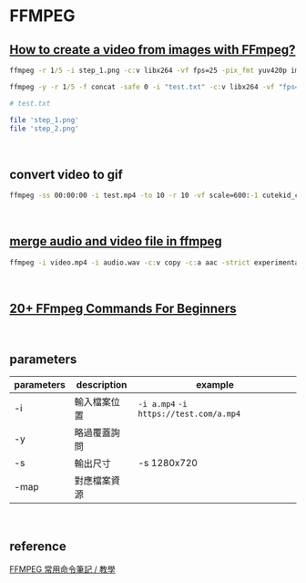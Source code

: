 # FFMPEG

## [How to create a video from images with FFmpeg?](https://stackoverflow.com/questions/24961127/how-to-create-a-video-from-images-with-ffmpeg)

```cmd
ffmpeg -r 1/5 -i step_1.png -c:v libx264 -vf fps=25 -pix_fmt yuv420p image.mp4

ffmpeg -y -r 1/5 -f concat -safe 0 -i "test.txt" -c:v libx264 -vf "fps=25,format=yuv420p" "image.mp4"
```

```sh
# test.txt

file 'step_1.png'
file 'step_2.png'
```
<br />

## convert video to gif

```cmd
ffmpeg -ss 00:00:00 -i test.mp4 -to 10 -r 10 -vf scale=600:-1 cutekid_cry.gif
```

<br />

## [merge audio and video file in ffmpeg](https://superuser.com/questions/277642/how-to-merge-audio-and-video-file-in-ffmpeg)

```cmd
ffmpeg -i video.mp4 -i audio.wav -c:v copy -c:a aac -strict experimental output.mp4
```

<br />

## [20+ FFmpeg Commands For Beginners](https://www.ostechnix.com/20-ffmpeg-commands-beginners/)

<br />

## parameters

parameters | description | example
---------- | ----------- | --------
-i         | 輸入檔案位置 | `-i a.mp4`  `-i https://test.com/a.mp4`
-y         | 略過覆蓋詢問 | 
-s         | 輸出尺寸     | -s 1280x720 
-map       | 對應檔案資源 | 

<br />

## reference

[FFMPEG 常用命令筆記 / 教學](https://moon-half.info/p/2902)
